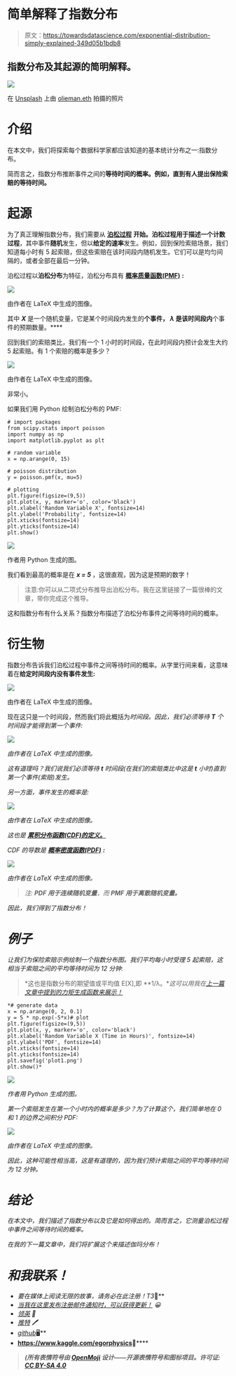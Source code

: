 # 简单解释了指数分布

> 原文：<https://towardsdatascience.com/exponential-distribution-simply-explained-349d05b1bdb8>

## 指数分布及其起源的简明解释。

![](img/a82a37a9a0b13397d8976afbcb80723a.png)

在 [Unsplash](https://unsplash.com?utm_source=medium&utm_medium=referral) 上由 [olieman.eth](https://unsplash.com/@moneyphotos?utm_source=medium&utm_medium=referral) 拍摄的照片

# 介绍

在本文中，我们将探索每个数据科学家都应该知道的基本统计分布之一:指数分布。

简而言之，指数分布推断事件之间的**等待时间的概率。例如，直到有人提出保险索赔的等待时间。**

# 起源

为了真正理解指数分布，我们需要从 [**泊松过程**](https://en.wikipedia.org/wiki/Poisson_point_process) **开始。**泊松过程用于描述一个**计数过程**，其中事件**随机**发生，但以**给定的速率**发生。例如，回到保险索赔场景，我们知道每小时有 5 起索赔，但这些索赔在该时间段内随机发生。它们可以是均匀间隔的，或者全部在最后一分钟。

泊松过程以**泊松分布**为特征，泊松分布具有 [**概率质量函数(PMF)**](https://en.wikipedia.org/wiki/Probability_mass_function) **:**

![](img/f8fa18fb64d610c98abf872536b4bd7a.png)

由作者在 LaTeX 中生成的图像。

其中 ***X*** 是一个随机变量，它是某个时间段内发生的**个事件， ***λ*** 是该时间段内**个事件的预期数量。****

回到我们的索赔类比，我们有一个 1 小时的时间段，在此时间段内预计会发生大约 5 起索赔。有 1 个索赔的概率是多少？

![](img/352dc6eeec593f39d66941747c41ab80.png)

由作者在 LaTeX 中生成的图像。

非常小。

如果我们用 Python 绘制泊松分布的 PMF:

```
# import packages
from scipy.stats import poisson
import numpy as np
import matplotlib.pyplot as plt

# random variable
x = np.arange(0, 15)

# poisson distribution
y = poisson.pmf(x, mu=5)

# plotting
plt.figure(figsize=(9,5))
plt.plot(x, y, marker='o', color='black')
plt.xlabel('Random Variable X', fontsize=14)
plt.ylabel('Probability', fontsize=14)
plt.xticks(fontsize=14)
plt.yticks(fontsize=14)
plt.show()
```

![](img/4c80cf9c904beb47beb1f970717516f0.png)

作者用 Python 生成的图。

我们看到最高的概率是在 ***x = 5*** ，这很直观，因为这是预期的数字！

> 注意:你可以从二项式分布推导出泊松分布。我在这里链接了一篇很棒的文章，带你完成这个推导。

这和指数分布有什么关系？指数分布描述了泊松分布事件之间等待时间的概率。

# 衍生物

指数分布告诉我们泊松过程中事件之间等待时间的概率。从字里行间来看，这意味着在**给定时间段内没有事件发生:**

![](img/22c13191c4399dbd1a9491238c47731d.png)

由作者在 LaTeX 中生成的图像。

现在这只是一个时间段，然而我们将此概括为*时间段。因此，我们必须等待 ***T*** 个时间段才能得到第一个事件:*

*![](img/a84a288da32b68fd2c4b3607d7c912c2.png)*

*由作者在 LaTeX 中生成的图像。*

*这有道理吗？我们说我们必须等待 ***t*** 时间段(在我们的索赔类比中这是 ***t*** 小时)直到第一个事件(索赔)发生。*

*另一方面，事件发生的概率是:*

*![](img/8f6a643475a69f88d44067183a75a0c2.png)*

*由作者在 LaTeX 中生成的图像。*

*这也是 [**累积分布函数(CDF)的定义。**](https://en.wikipedia.org/wiki/Cumulative_distribution_function)*

*CDF 的导数是 [**概率密度函数(PDF)**](https://en.wikipedia.org/wiki/Probability_density_function) **:***

*![](img/9d93a68386532c2b1578d08283977992.png)*

*由作者在 LaTeX 中生成的图像。*

> *注: **PDF 用于连续随机变量**，而 **PMF 用于离散随机变量。***

*因此，我们得到了指数分布！*

# *例子*

*让我们为保险索赔示例绘制一个指数分布图。我们平均每小时受理 5 起索赔，这相当于索赔之间的平均等待时间为 12 分钟:*

> *这也是指数分布的期望值或平均值 E[X],即 **1/λ。**这可以用我在[上一篇文章中提到的力矩生成函数来展示！](/moments-and-moment-generating-functions-of-statistical-distributions-e216cb11a079)*

```
*# generate data
x = np.arange(0, 2, 0.1)
y = 5 * np.exp(-5*x)# plot
plt.figure(figsize=(9,5))
plt.plot(x, y, marker='o', color='black')
plt.xlabel('Random Variable X (Time in Hours)', fontsize=14)
plt.ylabel('PDF', fontsize=14)
plt.xticks(fontsize=14)
plt.yticks(fontsize=14)
plt.savefig('plot1.png')
plt.show()*
```

*![](img/2b4c8ba12d0ffae83a80da544418c264.png)*

*作者用 Python 生成的图。*

*第一个索赔发生在第一个小时内的概率是多少？为了计算这个，我们简单地在 0 和 1 的边界之间积分 PDF:*

*![](img/f6579ddb8ed887dc3c9433c5b0581e4a.png)*

*由作者在 LaTeX 中生成的图像。*

*因此，这种可能性相当高，这是有道理的，因为我们预计索赔之间的平均等待时间为 12 分钟。*

# *结论*

*在本文中，我们描述了指数分布以及它是如何得出的。简而言之，它测量泊松过程中事件之间等待时间的概率。*

*在我的下一篇文章中，我们将扩展这个来描述伽玛分布！*

# *和我联系！*

*   *要在媒体上阅读无限的故事，请务必在此注册！T3*💜**
*   *[*当我在这里发布注册邮件通知时，可以获得更新！*](/subscribe/@egorhowell) 😀*
*   *[*领英*](https://www.linkedin.com/in/egor-howell-092a721b3/) 👔*
*   *[*推特*](https://twitter.com/EgorHowell) 🖊*
*   *[*github*](https://github.com/egorhowell)*🖥**
*   **<https://www.kaggle.com/egorphysics>**🏅****

> ***(所有表情符号由 [OpenMoji](https://openmoji.org/) 设计——开源表情符号和图标项目。许可证: [CC BY-SA 4.0](https://creativecommons.org/licenses/by-sa/4.0/#)***